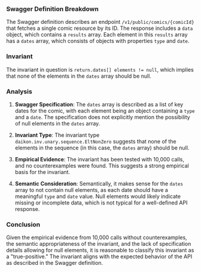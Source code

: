 ### Swagger Definition Breakdown

The Swagger definition describes an endpoint `/v1/public/comics/{comicId}` that fetches a single comic resource by its ID. The response includes a `data` object, which contains a `results` array. Each element in this `results` array has a `dates` array, which consists of objects with properties `type` and `date`.

### Invariant

The invariant in question is `return.dates[] elements != null`, which implies that none of the elements in the `dates` array should be null.

### Analysis

1. **Swagger Specification**: The `dates` array is described as a list of key dates for the comic, with each element being an object containing a `type` and a `date`. The specification does not explicitly mention the possibility of null elements in the `dates` array.

2. **Invariant Type**: The invariant type `daikon.inv.unary.sequence.EltNonZero` suggests that none of the elements in the sequence (in this case, the `dates` array) should be null.

3. **Empirical Evidence**: The invariant has been tested with 10,000 calls, and no counterexamples were found. This suggests a strong empirical basis for the invariant.

4. **Semantic Consideration**: Semantically, it makes sense for the `dates` array to not contain null elements, as each date should have a meaningful `type` and `date` value. Null elements would likely indicate missing or incomplete data, which is not typical for a well-defined API response.

### Conclusion

Given the empirical evidence from 10,000 calls without counterexamples, the semantic appropriateness of the invariant, and the lack of specification details allowing for null elements, it is reasonable to classify this invariant as a "true-positive." The invariant aligns with the expected behavior of the API as described in the Swagger definition.
